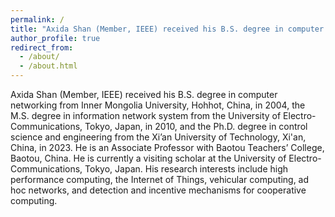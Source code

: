 ```yaml
---
permalink: /
title: "Axida Shan (Member, IEEE) received his B.S. degree in computer networking from Inner Mongolia University, Hohhot, China, in 2004, the M.S. degree in information network system from the University of Electro-Communications, Tokyo, Japan, in 2010, and the Ph.D. degree in control science and engineering from the Xi’an University of Technology, Xi'an, China, in 2023. He is an Associate Professor with Baotou Teachers’ College, Baotou, China. He is currently a visiting scholar at the University of Electro-Communications, Tokyo, Japan. His research interests include high performance computing, the Internet of Things, vehicular computing, ad hoc networks, and detection and incentive mechanisms for cooperative computing."
author_profile: true
redirect_from: 
  - /about/
  - /about.html
---
```


Axida Shan (Member, IEEE) received his B.S. degree in computer networking from Inner Mongolia University, Hohhot, China, in 2004, the M.S. degree in information network system from the University of Electro-Communications, Tokyo, Japan, in 2010, and the Ph.D. degree in control science and engineering from the Xi’an University of Technology, Xi'an, China, in 2023. He is an Associate Professor with Baotou Teachers’ College, Baotou, China. He is currently a visiting scholar at the University of Electro-Communications, Tokyo, Japan. His research interests include high performance computing, the Internet of Things, vehicular computing, ad hoc networks, and detection and incentive mechanisms for cooperative computing.
